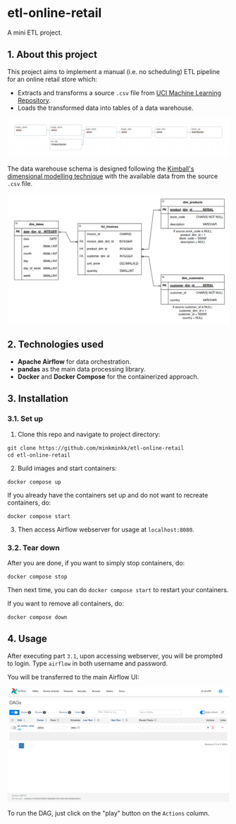 # etl-online-retail

A mini ETL project.

## 1. About this project

This project aims to implement a manual (i.e. no scheduling) ETL pipeline for an online retail store which:
- Extracts and transforms a source `.csv` file from [UCI Machine Learning Repository](https://archive.ics.uci.edu/dataset/502/online+retail+ii).
- Loads the transformed data into tables of a data warehouse.

![Airflow DAG](imgs/airflow_dag.png)

The data warehouse schema is designed following the [Kimball's dimensional modelling technique](https://www.kimballgroup.com/data-warehouse-business-intelligence-resources/kimball-techniques/dimensional-modeling-techniques/) with the available data from the source `.csv` file.

![Data warehouse schema](imgs/dwh_schema.png)

## 2. Technologies used

- **Apache Airflow** for data orchestration.
- **pandas** as the main data processing library.
- **Docker** and **Docker Compose** for the containerized approach.

## 3. Installation

### 3.1. Set up

1. Clone this repo and navigate to project directory:

```shell
git clone https://github.com/minkminkk/etl-online-retail
cd etl-online-retail
```

2. Build images and start containers:

```shell
docker compose up
```

If you already have the containers set up and do not want to recreate containers, do:

```shell
docker compose start
```

3. Then access Airflow webserver for usage at `localhost:8080`.

### 3.2. Tear down

After you are done, if you want to simply stop containers, do:

```shell
docker compose stop
```

Then next time, you can do `docker compose start` to restart your containers.

If you want to remove all containers, do:

```shell
docker compose down
```

## 4. Usage

After executing part `3.1`, upon accessing webserver, you will be prompted to login. Type `airflow` in both username and password.

You will be transferred to the main Airflow UI:

![The Airflow UI](imgs/airflow_ui.png)

To run the DAG, just click on the "play" button on the `Actions` column.

